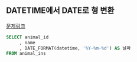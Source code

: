 ## DATETIME에서 DATE로 형 변환
[문제링크](https://school.programmers.co.kr/learn/courses/30/lessons/59414)
```sql
SELECT animal_id
     , name
     , DATE_FORMAT(datetime, '%Y-%m-%d') AS 날짜
FROM animal_ins
```
